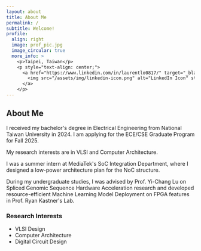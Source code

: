 ```yaml
---
layout: about
title: About Me
permalink: /
subtitle: Welcome!
profile:
  align: right
  image: prof_pic.jpg
  image_circular: true
  more_info: >
    <p>Taipei, Taiwan</p>
    <p style="text-align: center;">
      <a href="https://www.linkedin.com/in/laurentlo0817/" target="_blank" style="display: inline-block;">
        <img src="/assets/img/linkedin-icon.png" alt="LinkedIn Icon" style="width: 20px; height: 20px; vertical-align: middle;"> LinkedIn
      </a>
    </p>
---
```


## About Me

I received my bachelor's degree in Electrical Engineering from National Taiwan University in 2024. I am applying for the ECE/CSE Graduate Program for Fall 2025.

My research interests are in VLSI and Computer Architecture.

I was a summer intern at MediaTek's SoC Integration Department, where I designed a low-power architecture plan for the NoC structure.

During my undergraduate studies, I was advised by Prof. Yi-Chang Lu on Spliced Genomic Sequence Hardware Acceleration research and developed resource-efficient Machine Learning Model Deployment on FPGA features in Prof. Ryan Kastner's Lab.

### Research Interests

- VLSI Design
- Computer Architecture
- Digital Circuit Design
